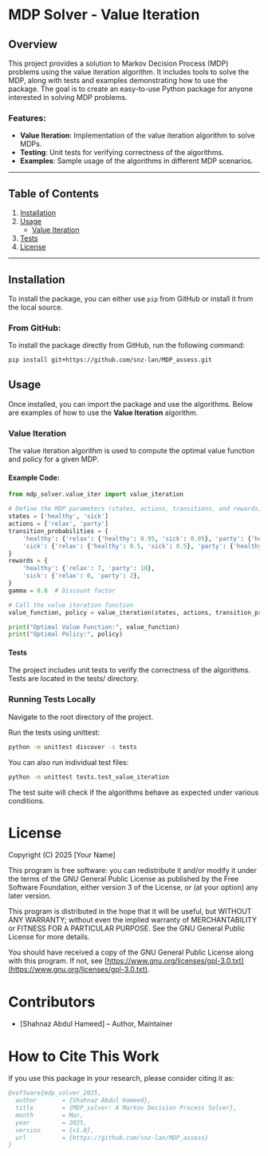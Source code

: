 # MDP Solver - Value Iteration 

## Overview

This project provides a solution to Markov Decision Process (MDP) problems using the value iteration algorithm. It includes tools to solve the MDP, along with tests and examples demonstrating how to use the package. The goal is to create an easy-to-use Python package for anyone interested in solving MDP problems.

### Features:
- **Value Iteration**: Implementation of the value iteration algorithm to solve MDPs.
- **Testing**: Unit tests for verifying correctness of the algorithms.
- **Examples**: Sample usage of the algorithms in different MDP scenarios.

---

## Table of Contents

1. [Installation](#installation)
2. [Usage](#usage)
   - [Value Iteration](#value-iteration)
3. [Tests](#tests)
4. [License](#license)

---

## Installation

To install the package, you can either use `pip` from GitHub or install it from the local source.

### From GitHub:
To install the package directly from GitHub, run the following command:

```bash
pip install git+https://github.com/snz-lan/MDP_assess.git
```
## Usage

Once installed, you can import the package and use the algorithms. Below are examples of how to use the **Value Iteration**  algorithm.

### Value Iteration

The value iteration algorithm is used to compute the optimal value function and policy for a given MDP.

#### Example Code:

```python
from mdp_solver.value_iter import value_iteration

# Define the MDP parameters (states, actions, transitions, and rewards)
states = ['healthy', 'sick']
actions = ['relax', 'party']
transition_probabilities = {
    'healthy': {'relax': {'healthy': 0.95, 'sick': 0.05}, 'party': {'healthy': 0.7, 'sick': 0.3}},
    'sick': {'relax': {'healthy': 0.5, 'sick': 0.5}, 'party': {'healthy': 0.1, 'sick': 0.9}},
}
rewards = {
    'healthy': {'relax': 7, 'party': 10},
    'sick': {'relax': 0, 'party': 2},
}
gamma = 0.8  # Discount factor

# Call the value iteration function
value_function, policy = value_iteration(states, actions, transition_probabilities, rewards, gamma)

print("Optimal Value Function:", value_function)
print("Optimal Policy:", policy)
```
#### Tests
The project includes unit tests to verify the correctness of the algorithms. Tests are located in the tests/ directory.

### Running Tests Locally
Navigate to the root directory of the project.

Run the tests using unittest:

```bash
python -m unittest discover -s tests
```
You can also run individual test files:

```bash
python -m unittest tests.test_value_iteration
```
The test suite will check if the algorithms behave as expected under various conditions.

# License

Copyright (C) 2025 [Your Name]

This program is free software: you can redistribute it and/or modify it under the terms of the GNU General Public License as published by the Free Software Foundation, either version 3 of the License, or (at your option) any later version.

This program is distributed in the hope that it will be useful, but WITHOUT ANY WARRANTY; without even the implied warranty of MERCHANTABILITY or FITNESS FOR A PARTICULAR PURPOSE. See the GNU General Public License for more details.

You should have received a copy of the GNU General Public License along with this program. If not, see [https://www.gnu.org/licenses/gpl-3.0.txt](https://www.gnu.org/licenses/gpl-3.0.txt).

# Contributors

- [Shahnaz Abdul Hameed] – Author, Maintainer  

# How to Cite This Work

If you use this package in your research, please consider citing it as:

```bibtex
@software{mdp_solver_2025,
  author       = {Shahnaz Abdul Hameed},
  title        = {MDP_solver: A Markov Decision Process Solver},
  month        = Mar,
  year         = 2025,
  version      = {v1.0},
  url          = {https://github.com/snz-lan/MDP_assess}
}




